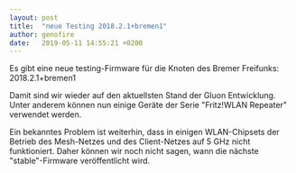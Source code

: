 ```yaml
---
layout: post
title:  "neue Testing 2018.2.1+bremen1"
author: genofire
date:   2019-05-11 14:55:21 +0200
---
```


Es gibt eine neue testing-Firmware für die Knoten des Bremer Freifunks: 2018.2.1+bremen1

Damit sind wir wieder auf den aktuellsten Stand der Gluon Entwicklung.
Unter anderem können nun einige Geräte der Serie "Fritz!WLAN Repeater" verwendet werden.

Ein bekanntes Problem ist weiterhin, dass in einigen WLAN-Chipsets der Betrieb des Mesh-Netzes und des Client-Netzes auf 5 GHz nicht funktioniert.
Daher können wir noch nicht sagen, wann die nächste "stable"-Firmware veröffentlicht wird.
